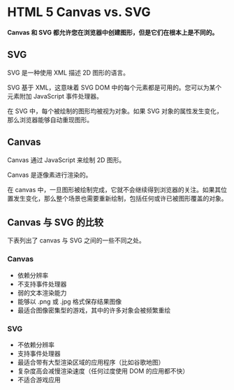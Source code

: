 
# HTML 5 Canvas vs. SVG




**Canvas 和 SVG 都允许您在浏览器中创建图形，但是它们在根本上是不同的。**

## SVG

SVG 是一种使用 XML 描述 2D 图形的语言。

SVG 基于 XML，这意味着 SVG DOM 中的每个元素都是可用的。您可以为某个元素附加 JavaScript 事件处理器。

在 SVG 中，每个被绘制的图形均被视为对象。如果 SVG 对象的属性发生变化，那么浏览器能够自动重现图形。

## Canvas

Canvas 通过 JavaScript 来绘制 2D 图形。

Canvas 是逐像素进行渲染的。

在 canvas 中，一旦图形被绘制完成，它就不会继续得到浏览器的关注。如果其位置发生变化，那么整个场景也需要重新绘制，包括任何或许已被图形覆盖的对象。

## Canvas 与 SVG 的比较

下表列出了 canvas 与 SVG 之间的一些不同之处。

### Canvas

*   依赖分辨率
*   不支持事件处理器
*   弱的文本渲染能力
*   能够以 .png 或 .jpg 格式保存结果图像
*   最适合图像密集型的游戏，其中的许多对象会被频繁重绘

### SVG

*   不依赖分辨率
*   支持事件处理器
*   最适合带有大型渲染区域的应用程序（比如谷歌地图）
*   复杂度高会减慢渲染速度（任何过度使用 DOM 的应用都不快）
*   不适合游戏应用




